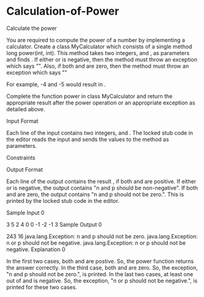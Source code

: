 # Calculation-of-Power
Calculate the power

You are required to compute the power of a number by implementing a calculator. Create a class MyCalculator which consists of a single method long power(int, int). This method takes two integers,  and , as parameters and finds . If either  or  is negative, then the method must throw an exception which says "". Also, if both  and  are zero, then the method must throw an exception which says ""

For example, -4 and -5 would result in .

Complete the function power in class MyCalculator and return the appropriate result after the power operation or an appropriate exception as detailed above.

Input Format

Each line of the input contains two integers,  and . The locked stub code in the editor reads the input and sends the values to the method as parameters.

Constraints

Output Format

Each line of the output contains the result , if both  and  are positive. If either  or  is negative, the output contains "n and p should be non-negative". If both  and  are zero, the output contains "n and p should not be zero.". This is printed by the locked stub code in the editor.

Sample Input 0

3 5
2 4
0 0
-1 -2
-1 3
Sample Output 0

243
16
java.lang.Exception: n and p should not be zero.
java.lang.Exception: n or p should not be negative.
java.lang.Exception: n or p should not be negative.
Explanation 0

In the first two cases, both  and  are postive. So, the power function returns the answer correctly.
In the third case, both  and  are zero. So, the exception, "n and p should not be zero.", is printed.
In the last two cases, at least one out of  and  is negative. So, the exception, "n or p should not be negative.", is printed for these two cases.
